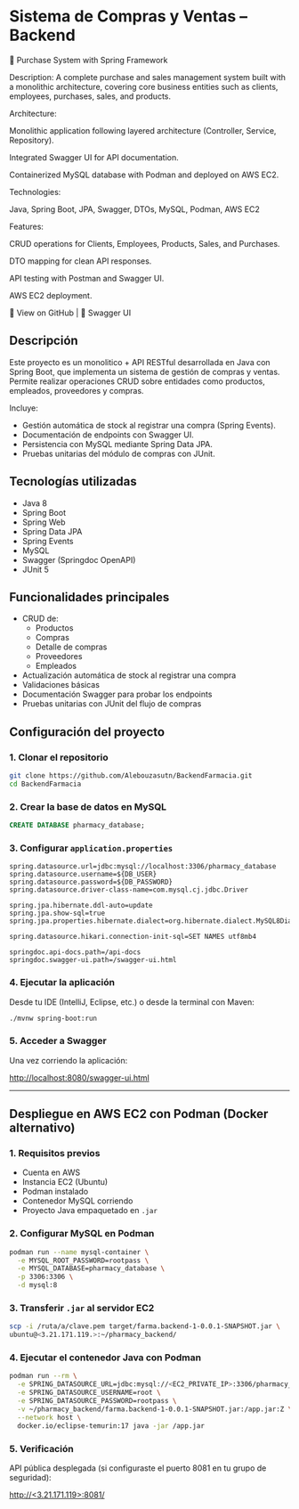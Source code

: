 # Sistema de Compras y Ventas – Backend
🛒 Purchase System with Spring Framework

Description:
A complete purchase and sales management system built with a monolithic architecture, covering core business entities such as clients, employees, purchases, sales, and products.

Architecture:

Monolithic application following layered architecture (Controller, Service, Repository).

Integrated Swagger UI for API documentation.

Containerized MySQL database with Podman and deployed on AWS EC2.

Technologies:

Java, Spring Boot, JPA, Swagger, DTOs, MySQL, Podman, AWS EC2

Features:

CRUD operations for Clients, Employees, Products, Sales, and Purchases.

DTO mapping for clean API responses.

API testing with Postman and Swagger UI.

AWS EC2 deployment.

🔗 View on GitHub | 🔗 Swagger UI
## Descripción

Este proyecto es un monolitico + API RESTful desarrollada en Java con Spring Boot, que implementa un sistema de gestión de compras y ventas. Permite realizar operaciones CRUD sobre entidades como productos, empleados, proveedores y compras.

Incluye:

- Gestión automática de stock al registrar una compra (Spring Events).
- Documentación de endpoints con Swagger UI.
- Persistencia con MySQL mediante Spring Data JPA.
- Pruebas unitarias del módulo de compras con JUnit.

## Tecnologías utilizadas

- Java 8
- Spring Boot
- Spring Web
- Spring Data JPA
- Spring Events
- MySQL
- Swagger (Springdoc OpenAPI)
- JUnit 5

## Funcionalidades principales

- CRUD de:
  - Productos
  - Compras
  - Detalle de compras
  - Proveedores
  - Empleados
- Actualización automática de stock al registrar una compra
- Validaciones básicas
- Documentación Swagger para probar los endpoints
- Pruebas unitarias con JUnit del flujo de compras

## Configuración del proyecto

### 1. Clonar el repositorio

```bash
git clone https://github.com/Alebouzasutn/BackendFarmacia.git
cd BackendFarmacia
```

### 2. Crear la base de datos en MySQL

```sql
CREATE DATABASE pharmacy_database;
```

### 3. Configurar `application.properties`

```properties
spring.datasource.url=jdbc:mysql://localhost:3306/pharmacy_database
spring.datasource.username=${DB_USER}
spring.datasource.password=${DB_PASSWORD}
spring.datasource.driver-class-name=com.mysql.cj.jdbc.Driver

spring.jpa.hibernate.ddl-auto=update
spring.jpa.show-sql=true
spring.jpa.properties.hibernate.dialect=org.hibernate.dialect.MySQL8Dialect

spring.datasource.hikari.connection-init-sql=SET NAMES utf8mb4

springdoc.api-docs.path=/api-docs
springdoc.swagger-ui.path=/swagger-ui.html
```

### 4. Ejecutar la aplicación

Desde tu IDE (IntelliJ, Eclipse, etc.) o desde la terminal con Maven:

```bash
./mvnw spring-boot:run
```

### 5. Acceder a Swagger

Una vez corriendo la aplicación:

[http://localhost:8080/swagger-ui.html](http://localhost:8080/swagger-ui.html)

---

## Despliegue en AWS EC2 con Podman (Docker alternativo)

### 1. Requisitos previos

- Cuenta en AWS
- Instancia EC2 (Ubuntu)
- Podman instalado
- Contenedor MySQL corriendo
- Proyecto Java empaquetado en `.jar`

### 2. Configurar MySQL en Podman

```bash
podman run --name mysql-container \
  -e MYSQL_ROOT_PASSWORD=rootpass \
  -e MYSQL_DATABASE=pharmacy_database \
  -p 3306:3306 \
  -d mysql:8
```

### 3. Transferir `.jar` al servidor EC2

```bash
scp -i /ruta/a/clave.pem target/farma.backend-1-0.0.1-SNAPSHOT.jar \
ubuntu@<3.21.171.119.>:~/pharmacy_backend/
```

### 4. Ejecutar el contenedor Java con Podman

```bash
podman run --rm \
  -e SPRING_DATASOURCE_URL=jdbc:mysql://<EC2_PRIVATE_IP>:3306/pharmacy_database \
  -e SPRING_DATASOURCE_USERNAME=root \
  -e SPRING_DATASOURCE_PASSWORD=rootpass \
  -v ~/pharmacy_backend/farma.backend-1-0.0.1-SNAPSHOT.jar:/app.jar:Z \
  --network host \
  docker.io/eclipse-temurin:17 java -jar /app.jar
```

### 5. Verificación

API pública desplegada (si configuraste el puerto 8081 en tu grupo de seguridad):

[http://<3.21.171.119>:8081/](http://3.21.171.119:8081/)
